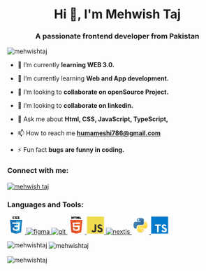 <h1 align="center">Hi 👋, I'm Mehwish Taj</h1>
<h3 align="center">A passionate frontend developer from Pakistan</h3>

<p align="left"> <img src="https://komarev.com/ghpvc/?username=mehwishtaj&label=Profile%20views&color=0e75b6&style=flat" alt="mehwishtaj" /> </p>

- 🔭 I’m currently **learning WEB 3.0.**

- 🌱 I’m currently learning **Web and App development.**

- 👯 I’m looking to **collaborate on openSource Project.**

- 🤝 I’m looking to **collaborate on linkedin.**

- 💬 Ask me about **Html, CSS, JavaScript, TypeScript,**

- 📫 How to reach me **humameshi786@gmail.com**

- ⚡ Fun fact **bugs are funny in coding.**

<h3 align="left">Connect with me:</h3>
<p align="left">
<a href="https://linkedin.com/in/mehwish taj" target="blank"><img align="center" src="https://raw.githubusercontent.com/rahuldkjain/github-profile-readme-generator/master/src/images/icons/Social/linked-in-alt.svg" alt="mehwish taj" height="30" width="40" /></a>
</p>

<h3 align="left">Languages and Tools:</h3>
<p align="left"> <a href="https://www.w3schools.com/css/" target="_blank" rel="noreferrer"> <img src="https://raw.githubusercontent.com/devicons/devicon/master/icons/css3/css3-original-wordmark.svg" alt="css3" width="40" height="40"/> </a> <a href="https://www.figma.com/" target="_blank" rel="noreferrer"> <img src="https://www.vectorlogo.zone/logos/figma/figma-icon.svg" alt="figma" width="40" height="40"/> </a> <a href="https://git-scm.com/" target="_blank" rel="noreferrer"> <img src="https://www.vectorlogo.zone/logos/git-scm/git-scm-icon.svg" alt="git" width="40" height="40"/> </a> <a href="https://www.w3.org/html/" target="_blank" rel="noreferrer"> <img src="https://raw.githubusercontent.com/devicons/devicon/master/icons/html5/html5-original-wordmark.svg" alt="html5" width="40" height="40"/> </a> <a href="https://developer.mozilla.org/en-US/docs/Web/JavaScript" target="_blank" rel="noreferrer"> <img src="https://raw.githubusercontent.com/devicons/devicon/master/icons/javascript/javascript-original.svg" alt="javascript" width="40" height="40"/> </a> <a href="https://nextjs.org/" target="_blank" rel="noreferrer"> <img src="https://cdn.worldvectorlogo.com/logos/nextjs-2.svg" alt="nextjs" width="40" height="40"/> </a> <a href="https://www.python.org" target="_blank" rel="noreferrer"> <img src="https://raw.githubusercontent.com/devicons/devicon/master/icons/python/python-original.svg" alt="python" width="40" height="40"/> </a> <a href="https://www.typescriptlang.org/" target="_blank" rel="noreferrer"> <img src="https://raw.githubusercontent.com/devicons/devicon/master/icons/typescript/typescript-original.svg" alt="typescript" width="40" height="40"/> </a> </p>

<p><img align="left" src="https://github-readme-stats.vercel.app/api/top-langs?username=mehwishtaj&show_icons=true&locale=en&layout=compact" alt="mehwishtaj" /></p>

<p>&nbsp;<img align="center" src="https://github-readme-stats.vercel.app/api?username=mehwishtaj&show_icons=true&locale=en" alt="mehwishtaj" /></p>

<p><img align="center" src="https://github-readme-streak-stats.herokuapp.com/?user=mehwishtaj&" alt="mehwishtaj" /></p>




